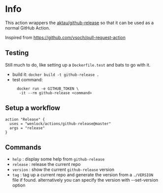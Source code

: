 # Info

This action wrappers the [aktau/github-release](https://github.com/aktau/github-release) so
that it can be used as a normal GitHub Action.

Inspired from https://github.com/vsoch/pull-request-action

## Testing

Still much to do, like setting up a `Dockerfile.test` and bats to go with it.

- build it: `docker build -t github-release .`
- test command:
  ```
    docker run -e GITHUB_TOKEN \
     -it --rm github-release <command>
  ```

## Setup a workflow

```
action "Release" {
  uses = "wenlock/actions/github-release@master"
  args = "release"
}
```

## Commands
- `help` : display some help from `github-release`
- `release` : release the current repo
- `version` : show the current `github-release` version
- `tag` : tag up a current repo and generate the version from a `./VERSION` file if found.
          alternatively you can specify the version with --set-version option
